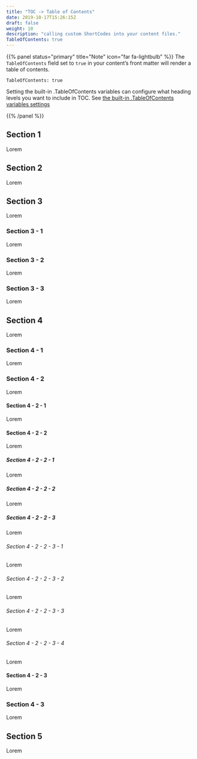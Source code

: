 ```yaml
---
title: "TOC -> Table of Contents"
date: 2019-10-17T15:26:15Z
draft: false
weight: 10
description: "calling custom ShortCodes into your content files."
TableOfContents: true
---
```


{{% panel status="primary" title="Note" icon="far fa-lightbulb" %}}
The `TableOfContents` field set to `true` in your content’s front matter will render a table of contents.

```
TableOfContents: true
```

Setting the built-in .TableOfContents variables can configure what heading levels you want to include in TOC. See [the built-in .TableOfContents variables settings](https://gohugo.io/getting-started/configuration-markup/#table-of-contents)

{{% /panel %}}

## Section 1

Lorem 

## Section 2

Lorem 


## Section 3

Lorem 

### Section 3 - 1

Lorem 

### Section 3 - 2

Lorem 

### Section 3 - 3

Lorem 

## Section 4

Lorem 

### Section 4 - 1

Lorem 

### Section 4 - 2

Lorem 

#### Section 4 - 2 - 1

Lorem 

#### Section 4 - 2 - 2

Lorem 

##### Section 4 - 2 - 2 - 1

Lorem 

##### Section 4 - 2 - 2 - 2

Lorem 

##### Section 4 - 2 - 2 - 3

Lorem 

###### Section 4 - 2 - 2 - 3 - 1

Lorem 

###### Section 4 - 2 - 2 - 3 - 2

Lorem 

###### Section 4 - 2 - 2 - 3 - 3

Lorem 

###### Section 4 - 2 - 2 - 3 - 4

Lorem 

#### Section 4 - 2 - 3

Lorem 

### Section 4 - 3

Lorem
## Section 5

Lorem 